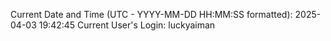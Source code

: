 Current Date and Time (UTC - YYYY-MM-DD HH:MM:SS formatted): 2025-04-03 19:42:45
Current User's Login: luckyaiman
